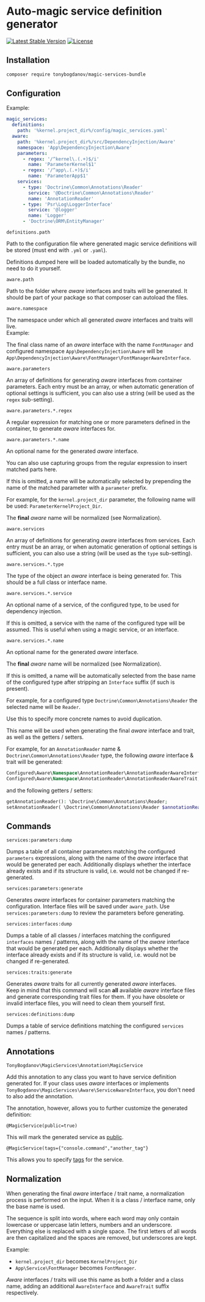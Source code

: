 # Auto-magic service definition generator

[![Latest Stable Version](https://poser.pugx.org/tonybogdanov/magic-services-bundle/v/stable)](https://packagist.org/packages/tonybogdanov/magic-services-bundle)
[![License](https://poser.pugx.org/tonybogdanov/magic-services-bundle/license)](https://packagist.org/packages/tonybogdanov/magic-services-bundle)

## Installation

```bash
composer require tonybogdanov/magic-services-bundle
```

## Configuration

Example:

```yaml
magic_services:
  definitions:
    path: '%kernel.project_dir%/config/magic_services.yaml'
  aware:
    path: '%kernel.project_dir%/src/DependencyInjection/Aware'
    namespace: 'App\DependencyInjection\Aware'
    parameters:
      - regex: '/^kernel\.(.+)$/i'
        name: 'ParameterKernel$1'
      - regex: '/^app\.(.+)$/i'
        name: 'ParameterApp$1'
    services:
      - type: 'Doctrine\Common\Annotations\Reader'
        service: '@Doctrine\Common\Annotations\Reader'
        name: 'AnnotationReader'
      - type: 'Psr\Log\LoggerInterface'
        service: '@logger'
        name: 'Logger'
      - 'Doctrine\ORM\EntityManager'
```

`definitions.path`

Path to the configuration file where generated magic service definitions will be
stored (must end with `.yml` or `.yaml`).

Definitions dumped here will be loaded automatically by the bundle, no need to do it
yourself.

`aware.path`

Path to the folder where *aware* interfaces and traits will be generated. It should be
part of your package so that composer can autoload the files.

`aware.namespace`

The namespace under which all generated *aware* interfaces and traits will live.\
Example:

The final class name of an *aware* interface with the name `FontManager` and
configured namespace `App\DependencyInjection\Aware` will be
`App\DependencyInjection\Aware\FontManager\FontManagerAwareInterface`.

`aware.parameters`

An array of definitions for generating *aware* interfaces from container parameters.
Each entry must be an array, or when automatic generation of optional settings is
sufficient, you can also use a string (will be used as the `regex` sub-setting).

`aware.parameters.*.regex`

A regular expression for matching one or more parameters defined in the container, to
generate *aware* interfaces for.

`aware.parameters.*.name`

An optional name for the generated *aware* interface.

You can also use capturing groups from the regular expression to insert matched
parts here.

If this is omitted, a name will be automatically selected by prepending the name of
the matched parameter with a `parameter` prefix.

For example, for the `kernel.project_dir` parameter, the following name will be used:
`ParameterKernelProject_Dir`.

The **final** *aware* name will be normalized (see Normalization).

`aware.services`

An array of definitions for generating *aware* interfaces from services.
Each entry must be an array, or when automatic generation of optional settings is
sufficient, you can also use a string (will be used as the `type` sub-setting).

`aware.services.*.type`

The type of the object an *aware* interface is being generated for. This should be a
full class or interface name.

`aware.services.*.service`

An optional name of a service, of the configured type, to be used for dependency
injection.

If this is omitted, a service with the name of the configured type will be assumed.
This is useful when using a magic service, or an interface.

`aware.services.*.name`

An optional name for the generated *aware* interface.

The **final** *aware* name will be normalized (see Normalization).

If this is omitted, a name will be automatically selected from the base name of the
configured type after stripping an `Interface` suffix (if such is present).

For example, for a configured type `Doctrine\Common\Annotations\Reader` the selected
name will be `Reader`.

Use this to specify more concrete names to avoid duplication.

This name will be used when generating the final *aware* interface and trait, as well
as the getters / setters.

For example, for an `AnnotationReader` name & `Doctrine\Common\Annotations\Reader`
type, the following *aware* interface & trait will be generated:

```php
Configured\Aware\Namespace\AnnotationReader\AnnotationReaderAwareInterface;
Configured\Aware\Namespace\AnnotationReader\AnnotationReaderAwareTrait;
```

and the following getters / setters:

```php
getAnnotationReader(): \Doctrine\Common\Annotations\Reader;
setAnnotationReader( \Doctrine\Common\Annotations\Reader $annotationReader );
```

## Commands

`services:parameters:dump`

Dumps a table of all container parameters matching the configured `parameters`
expressions, along with the name of the *aware* interface that would be generated per
each. Additionally displays whether the interface already exists and if its structure
is valid, i.e. would not be changed if re-generated.

`services:parameters:generate`

Generates *aware* interfaces for container parameters matching the configuration.
Interface files will be saved under `aware_path`. Use `services:parameters:dump` to
review the parameters before generating.

`services:interfaces:dump`

Dumps a table of all classes / interfaces matching the configured `interfaces` names /
patterns, along with the name of the *aware* interface that would be generated per
each. Additionally displays whether the interface already exists and if its structure
is valid, i.e. would not be changed if re-generated.

`services:traits:generate`

Generates *aware* traits for all currently generated *aware* interfaces.\
Keep in mind that this command will scan **all** available *aware* interface files
and generate corresponding trait files for them. If you have obsolete or invalid
interface files, you will need to clean them yourself first.

`services:definitions:dump`

Dumps a table of service definitions matching the configured `services` names /
patterns.

## Annotations

`TonyBogdanov\MagicServices\Annotation\MagicService`

Add this annotation to any class you want to have service definition generated for.
If your class uses *aware* interfaces or implements 
`TonyBogdanov\MagicServices\Aware\ServiceAwareInterface`, you don't need to also
add the annotation.

The annotation, however, allows you to further customize the generated definition:

`@MagicService(public=true)`

This will mark the generated service as [public](https://symfony.com/doc/current/service_container.html#public-versus-private-services).

`@MagicService(tags={"console.command","another_tag"}`

This allows you to specify [tags](https://symfony.com/doc/current/service_container/tags.html) for the service.

## Normalization

When generating the final *aware* interface / trait name, a normalization process is
performed on the input. When it is a class / interface name, only the base name is
used.

The sequence is split into words, where each word may only contain lowercase or
uppercase latin letters, numbers and an underscore. Everything else is replaced
with a single space. The first letters of all words are then capitalized and
the spaces are removed, but underscores are kept.

Example:

- `kernel.project_dir` becomes `KernelProject_Dir`
- `App\Service\FontManager` becomes `FontManager`.

*Aware* interfaces / traits will use this name as both a folder and a class name,
adding an additional `AwareInterface` and `AwareTrait` suffix respectively.
